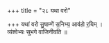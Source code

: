 +++
title = "२८ यथा वरो"

+++
यथा॑ वरो सु॒षाम्णे॑ स॒निभ्य॒ आव॑हो र॒यिम् ।  
व्य॑श्वेभ्यः सुभगे वाजिनीवति ॥